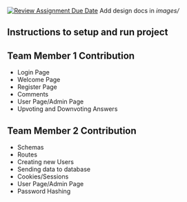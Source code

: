 [![Review Assignment Due Date](https://classroom.github.com/assets/deadline-readme-button-24ddc0f5d75046c5622901739e7c5dd533143b0c8e959d652212380cedb1ea36.svg)](https://classroom.github.com/a/9NDadFFr)
Add design docs in *images/*

## Instructions to setup and run project

## Team Member 1 Contribution
- Login Page
- Welcome Page
- Register Page
- Comments
- User Page/Admin Page
- Upvoting and Downvoting Answers

## Team Member 2 Contribution
- Schemas
- Routes
- Creating new Users
- Sending data to database
- Cookies/Sessions
- User Page/Admin Page
- Password Hashing

